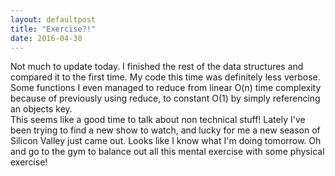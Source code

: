 ```yaml
---
layout: defaultpost
title: "Exercise?!"
date: 2016-04-30
---
```


Not much to update today. I finished the rest of the data structures and compared it to the first time. My code this time was definitely less verbose. Some functions I even managed to reduce from linear O(n) time complexity because of previously using reduce, to constant O(1) by simply referencing an objects key.<br />
This seems like a good time to talk about non technical stuff! Lately I've been trying to find a new show to watch, and lucky for me a new season of Silicon Valley just came out. Looks like I know what I'm doing tomorrow. Oh and go to the gym to balance out all this mental exercise with some physical exercise!